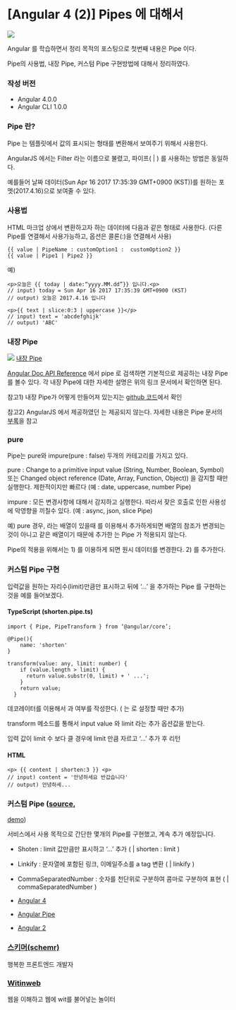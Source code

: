 # [Angular 4 (2)] Pipes 에 대해서

![](https://cdn-images-1.medium.com/max/1600/1*E4FoEv67VFa8cMWQIl2TkQ.png)

Angular 를 학습하면서 정리 목적의 포스팅으로 첫번째 내용은 Pipe 이다.

Pipe의 사용법, 내장 Pipe, 커스텀 Pipe 구현방법에 대해서 정리하였다.

### 작성 버전

* Angular 4.0.0
* Angular CLI 1.0.0

### Pipe 란?

Pipe 는 템플릿에서 값의 표시되는 형태를 변환해서 보여주기 위해서 사용한다.

AngularJS 에서는 Filter 라는 이름으로 불렸고, 파이프( | ) 를 사용하는 방법은 동일하다.

예를들어 날짜 데이터(Sun Apr 16 2017 17:35:39 GMT+0900 (KST))를 원하는 포멧(2017.4.16)으로 보여줄 수
있다.

### 사용법

HTML 마크업 상에서 변환하고자 하는 데이터에 다음과 같은 형태로 사용한다. (다른 Pipe를 연결해서 사용가능하고, 옵션은 콜론(:)을
연결해서 사용)

    {{ value | PipeName : customOption1 :  customOption2 }}
    {{ value | Pipe1 | Pipe2 }}

예)

    <p>오늘은 {{ today | date:“yyyy.MM.dd”}} 입니다.<p> 
    // input) today = Sun Apr 16 2017 17:35:39 GMT+0900 (KST)
    // output) 오늘은 2017.4.16 입니다

    <p>{{ text | slice:0:3 | uppercase }}</p>
    // input) text = 'abcdefghijk'
    // output) 'ABC'

### 내장 Pipe

![](https://cdn-images-1.medium.com/max/1600/1*KN0gyP7g7C0H05tP8Fjr9A.png)
<span class="figcaption_hack">[내장 Pipe](https://angular.io/docs/ts/latest/api/#!?query=pipe)</span>

[Angular Doc API Reference](https://angular.io/docs/ts/latest/api/#!?query=pipe)
에서 pipe 로 검색하면 기본적으로 제공하는 내장 Pipe 를 볼수 있다. 각 내장 Pipe에 대한 자세한 설명은 위의 링크 문서에서 확인하면
된다.

참고1) 내장 Pipe가 어떻게 만들어져 있는지는 [github
코드](https://github.com/angular/angular/tree/09d9f5fe54e7108c47de61393e10712f8239d824/packages/common/src/pipes)에서
확인

참고2) AngularJS 에서 제공하였던   는 제공되지 않는다. 자세한 내용은 Pipe 문서의
[부록](https://angular.io/docs/ts/latest/guide/pipes.html#!#no-filter-pipe)을 참고

### pure

Pipe는 pure와 impure(pure : false) 두개의 카테고리를 가지고 있다.

pure : Change to a primitive input value (String, Number, Boolean, Symbol) 또는
Changed object reference (Date, Array, Function, Object)) 을 감지할 때만 실행한다. 제한적이지만
빠르다 (예 : date, uppercase, number Pipe)

impure : 모든 변경사항에 대해서 감지하고 실행한다. 따라서 잦은 호출로 인한 사용성에 악영향을 끼칠수 있다. (예 : async,
json, slice Pipe)

예) pure 경우,  라는 배열이 있을때  를 이용해서 추가하게되면 배열의 참조가 변경되는것이 아니고 같은 배열이기 때문에 추가한 는 Pipe
가 적용되지 않는다.

Pipe의 적용을 위해서는 1)  를 이용하게 되면 원시 데이터를 변경한다. 2)  를 추가한다.

### 커스텀 Pipe 구현

입력값을 원하는 자리수(limit)만큼만 표시하고 뒤에 ‘…’ 을 추가하는 Pipe 를 구현하는 것을 예를 들어보겠다.

#### TypeScript (shorten.pipe.ts)

    import { Pipe, PipeTransform } from ‘@angular/core’;

    @Pipe(){
        name: 'shorten'
    }

    transform(value: any, limit: number) {    
        if (value.length > limit) {      
          return value.substr(0, limit) + ' ...';    
        }    
        return value;  
      }

데코레이터를 이용해서 과  여부를 작성한다. (  는 로 설정할 때만 추가)

transform 메소드를 통해서 input value 와 limit 라는 추가 옵션값을 받는다.

입력 값이 limit 수 보다 클 경우에 limit 만큼 자르고 ‘…’ 추가 후 리턴

#### HTML

    <p> {{ content | shorten:3 }} <p>
    // input) content = '안녕하세요 반갑습니다'
    // output) 안녕하세...

### 커스텀 Pipe ([source](https://github.com/schemr/angular4-pipes),
[demo](https://schemr.github.io/angular4-pipes/))

서비스에서 사용 목적으로 간단한 몇개의 Pipe를 구현했고, 계속 추가 예정입니다.

* Shoten : limit 값만큼만 표시하고 ‘…’ 추가 ( | shorten : limit )
* Linkify : 문자열에 포함된 링크, 이메일주소를 a tag 변환 ( | linkify )
* CommaSeparatedNumber : 숫자를 천단위로 구분하여 콤마로 구분하여 표현 ( | commaSeparatedNumber )

* [Angular 4](https://medium.com/tag/angular-4?source=post)
* [Angular Pipe](https://medium.com/tag/angular-pipe?source=post)
* [Angular 2](https://medium.com/tag/angular2?source=post)

### [스키머(schemr)](https://medium.com/@schemr)

행복한 프론트엔드 개발자

### [Witinweb](https://medium.com/witinweb?source=footer_card)

웹을 이해하고 웹에 wit를 불어넣는 놀이터

